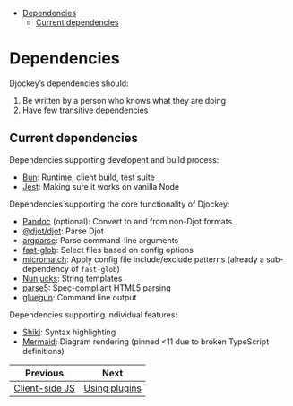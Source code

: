 <!--
  DO NOT EDIT THIS FILE DIRECTLY!
  It is generated by djockey.
-->
- [Dependencies](../contributing/dependencies.md#Dependencies)
  - [Current
    dependencies](../contributing/dependencies.md#Current-dependencies)

<div id="Dependencies" class="section" id="Dependencies">

# Dependencies

Djockey’s dependencies should:

1.  Be written by a person who knows what they are doing
2.  Have few transitive dependencies

<div id="Current-dependencies" class="section"
id="Current-dependencies">

## Current dependencies

Dependencies supporting developent and build process:

- <a href="https://bun.sh" id="indexterm-0" data-indexterm="Bun"
  id="indexterm-0">Bun</a>: Runtime, client build, test suite
- [Jest](https://https://jestjs.io): Making sure it works on vanilla
  Node

Dependencies supporting the core functionality of Djockey:

- [Pandoc](https://pandoc.org) (optional): Convert to and from non-Djot
  formats
- [@djot/djot](https://www.npmjs.com/package/@djot/djot): Parse Djot
- [argparse](https://www.npmjs.com/package/argparse): Parse command-line
  arguments
- [fast-glob](https://www.npmjs.com/package/fast-glob): Select files
  based on config options
- [micromatch](https://www.npmjs.com/package/micromatch): Apply config
  file include/exclude patterns (already a sub-dependency of
  `fast-glob`)
- [Nunjucks](https://mozilla.github.io/nunjucks/): String templates
- [parse5](https://www.npmjs.com/package/parse5): Spec-compliant HTML5
  parsing
- [gluegun](https://github.com/infinitered/gluegun): Command line output

Dependencies supporting individual features:

- [Shiki](https://shiki.style): Syntax highlighting
- [Mermaid](https://mermaid.js.org): Diagram rendering (pinned \<11 due
  to broken TypeScript definitions)

</div>

</div>


| Previous | Next |
| - | - |
| [Client-side JS](../contributing/client_side_js.md) | [Using plugins](../plugins/using_plugins.md) |